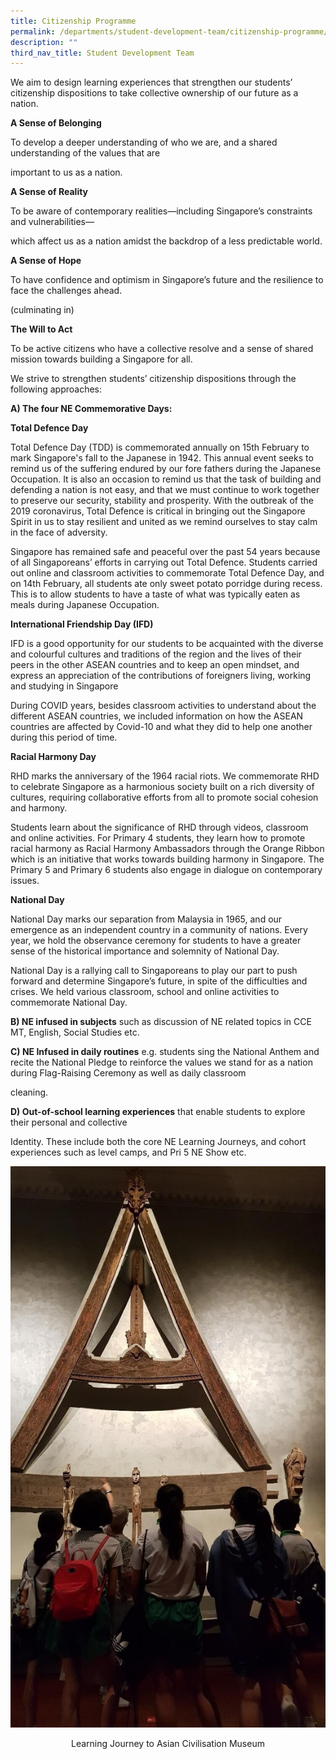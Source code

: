 ```yaml
---
title: Citizenship Programme
permalink: /departments/student-development-team/citizenship-programme/
description: ""
third_nav_title: Student Development Team
---
```

We aim to design learning experiences that strengthen our students’ citizenship dispositions to take collective ownership of our future as a nation.

  

**A Sense of Belonging**

To develop a deeper understanding of who we are, and a shared understanding of the values that are

important to us as a nation.

  

**A Sense of Reality**

To be aware of contemporary realities—including Singapore’s constraints and vulnerabilities—

which affect us as a nation amidst the backdrop of a less predictable world.

  

**A Sense of Hope**

To have confidence and optimism in Singapore’s future and the resilience to face the challenges ahead.

(culminating in)

  

**The Will to Act**

To be active citizens who have a collective resolve and a sense of shared mission towards building a Singapore for all.

  

We strive to strengthen students’ citizenship dispositions through the following approaches:

  

**A) The four NE Commemorative Days:**

  

**Total Defence Day**

  

Total Defence Day (TDD) is commemorated annually on 15th February to mark Singapore's fall to the Japanese in 1942. This annual event seeks to remind us of the suffering endured by our fore fathers during the Japanese Occupation. It is also an occasion to remind us that the task of building and defending a nation is not easy, and that we must continue to work together to preserve our security, stability and prosperity. With the outbreak of the 2019 coronavirus, Total Defence is critical in bringing out the Singapore Spirit in us to stay resilient and united as we remind ourselves to stay calm in the face of adversity.

  

Singapore has remained safe and peaceful over the past 54 years because of all Singaporeans’ efforts in carrying out Total Defence. Students carried out online and classroom activities to commemorate Total Defence Day, and on 14th February, all students ate only sweet potato porridge during recess. This is to allow students to have a taste of what was typically eaten as meals during Japanese Occupation.

  

**International Friendship Day (IFD)**

  

IFD is a good opportunity for our students to be acquainted with the diverse and colourful cultures and traditions of the region and the lives of their peers in the other ASEAN countries and to keep an open mindset, and express an appreciation of the contributions of foreigners living, working and studying in Singapore

During COVID years, besides classroom activities to understand about the different ASEAN countries, we included information on how the ASEAN countries are affected by Covid-10 and what they did to help one another during this period of time.

  

**Racial Harmony Day**

  

RHD marks the anniversary of the 1964 racial riots. We commemorate RHD to celebrate Singapore as a harmonious society built on a rich diversity of cultures, requiring collaborative efforts from all to promote social cohesion and harmony.

  

Students learn about the significance of RHD through videos, classroom and online activities. For Primary 4 students, they learn how to promote racial harmony as Racial Harmony Ambassadors through the Orange Ribbon which is an initiative that works towards building harmony in Singapore. The Primary 5 and Primary 6 students also engage in dialogue on contemporary issues.

  

**National Day**

  

National Day marks our separation from Malaysia in 1965, and our emergence as an independent country in a community of nations. Every year, we hold the observance ceremony for students to have a greater sense of the historical importance and solemnity of National Day.

  

National Day is a rallying call to Singaporeans to play our part to push forward and determine Singapore’s future, in spite of the difficulties and crises. We held various classroom, school and online activities to commemorate National Day.

  

  

**B) NE infused in subjects** such as discussion of NE related topics in CCE MT, English, Social Studies etc.

  

**C) NE Infused in daily routines** e.g. students sing the National Anthem and recite the National Pledge to reinforce the values we stand for as a nation during Flag-Raising Ceremony as well as daily classroom

cleaning.

  

**D) Out-of-school learning experiences** that enable students to explore their personal and collective

Identity. These include both the core NE Learning Journeys, and cohort experiences such as level camps, and Pri 5 NE Show etc.

![](/images/Learning%20Journey%20Asian%20Civilisation%20Museum.jpeg)

<center> Learning Journey to Asian Civilisation Museum</center>